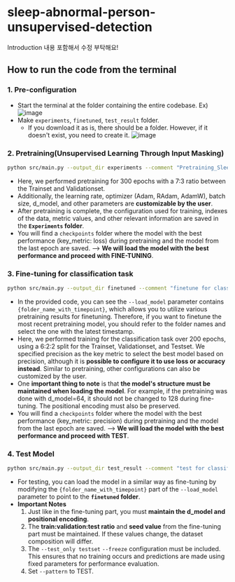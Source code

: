 # sleep-abnormal-person-unsupervised-detection
Introduction 내용 포함해서 수정 부탁해요! 

## How to run the code from the terminal
### 1. Pre-configuration
- Start the terminal at the folder containing the entire codebase. Ex)
![image](https://github.com/Heej99/sleep-abnormal-person-unsupervised-detection/assets/42797013/f27b9b91-dc9b-4c88-9a3a-104cc6cde866)
- Make `experiments`, `finetuned`, `test_result` folder.
  - If you download it as is, there should be a folder. However, if it doesn't exist, you need to create it.
![image](https://github.com/Heej99/sleep-abnormal-person-unsupervised-detection/assets/42797013/6c4498b1-42b6-4090-827a-25295447b14b)

### 2. Pretraining(Unsupervised Learning Through Input Masking)
```bash
python src/main.py --output_dir experiments --comment "Pretraining_Sleep_Data" --name Sleep_pretrained --data_dir ./SleepData/ --data_class sleep --pattern TRAIN --val_ratio 0.3 --epochs 300 --lr 0.001 --optimizer RAdam --batch_size 40 --pos_encoding learnable --d_model 128 --seed 21
```
- Here, we performed pretraining for 300 epochs with a 7:3 ratio between the Trainset and Validationset.
- Additionally, the learning rate, optimizer (Adam, RAdam, AdamW), batch size, d_model, and other parameters are **customizable by the user**.
- After pretraining is complete, the configuration used for training, indexes of the data, metric values, and other relevant information are saved in the **`Experiments` folder**.
- You will find a `checkpoints` folder where the model with the best performance (key_metric: loss) during pretraining and the model from the last epoch are saved. --> **We will load the model with the best performance and proceed with FINE-TUNING**.

### 3. Fine-tuning for classification task
```bash
python src/main.py --output_dir finetuned --comment "finetune for classification" --name Sleep_finetuned --data_dir ./SleepData/ --data_class sleep --pattern TRAIN --val_ratio 0.2 --test_ratio 0.2 --epochs 200 --lr 0.0001 --optimizer RAdam --batch_size 40 --pos_encoding learnable --d_model 128 --load_model experiments/{folder_name_with_timepoint}/checkpoints/model_best.pth --task classification --change_output --key_metric precision --seed 21
```
- In the provided code, you can see the `--load_model` parameter contains `{folder_name_with_timepoint}`, which allows you to utilize various pretraining results for finetuning. Therefore, if you want to finetune the most recent pretraining model, you should refer to the folder names and select the one with the latest timestamp.
- Here, we performed training for the classification task over 200 epochs, using a 6:2:2 split for the Trainset, Validationset, and Testset. We specified precision as the key metric to select the best model based on precision, although it is **possible to configure it to use loss or accuracy instead**. Similar to pretraining, other configurations can also be customized by the user.
- One **important thing to note** is that **the model's structure must be maintained when loading the model**. For example, if the pretraining was done with d_model=64, it should not be changed to 128 during fine-tuning. The positional encoding must also be preserved.
- You will find a `checkpoints` folder where the model with the best performance (key_metric: precision) during pretraining and the model from the last epoch are saved. --> **We will load the model with the best performance and proceed with TEST**.

### 4. Test Model
```bash
python src/main.py --output_dir test_result --comment "test for classification" --name Sleep_test --data_dir ./SleepData/ --data_class sleep --pattern TEST --val_ratio 0.2 --test_ratio 0.2 --batch_size 40 --d_model 128 --load_model finetuned/{folder_name_with_timepoint}/checkpoints/model_best.pth --task classification --key_metric precision --test_only testset --freeze --pos_encoding learnable --seed 21
```
- For testing, you can load the model in a similar way as fine-tuning by modifying the `{folder_name_with_timepoint}` part of the `--load_model` parameter to point to the **`finetuned` folder**.
- **Important Notes**
  1. Just like in the fine-tuning part, you must **maintain the d_model and positional encoding**.
  2. The **train:validation:test ratio** and **seed value** from the fine-tuning part must be maintained. If these values change, the dataset composition will differ.
  3. The `--test_only testset` `--freeze` configuration must be included. This ensures that no training occurs and predictions are made using fixed parameters for performance evaluation.
  4. Set `--pattern` to TEST.
